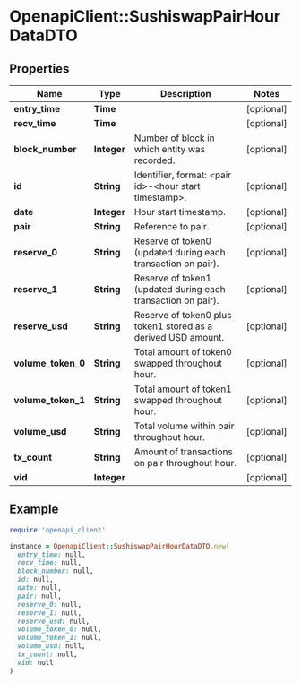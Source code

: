 # OpenapiClient::SushiswapPairHourDataDTO

## Properties

| Name | Type | Description | Notes |
| ---- | ---- | ----------- | ----- |
| **entry_time** | **Time** |  | [optional] |
| **recv_time** | **Time** |  | [optional] |
| **block_number** | **Integer** | Number of block in which entity was recorded. | [optional] |
| **id** | **String** | Identifier, format: &lt;pair id&gt;-&lt;hour start timestamp&gt;. | [optional] |
| **date** | **Integer** | Hour start timestamp. | [optional] |
| **pair** | **String** | Reference to pair. | [optional] |
| **reserve_0** | **String** | Reserve of token0 (updated during each transaction on pair). | [optional] |
| **reserve_1** | **String** | Reserve of token1 (updated during each transaction on pair). | [optional] |
| **reserve_usd** | **String** | Reserve of token0 plus token1 stored as a derived USD amount. | [optional] |
| **volume_token_0** | **String** | Total amount of token0 swapped throughout hour. | [optional] |
| **volume_token_1** | **String** | Total amount of token1 swapped throughout hour. | [optional] |
| **volume_usd** | **String** | Total volume within pair throughout hour. | [optional] |
| **tx_count** | **String** | Amount of transactions on pair throughout hour. | [optional] |
| **vid** | **Integer** |  | [optional] |

## Example

```ruby
require 'openapi_client'

instance = OpenapiClient::SushiswapPairHourDataDTO.new(
  entry_time: null,
  recv_time: null,
  block_number: null,
  id: null,
  date: null,
  pair: null,
  reserve_0: null,
  reserve_1: null,
  reserve_usd: null,
  volume_token_0: null,
  volume_token_1: null,
  volume_usd: null,
  tx_count: null,
  vid: null
)
```

